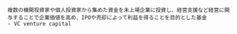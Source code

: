 
    複数の機関投資家や個人投資家から集めた資金を未上場企業に投資し、経営支援など経営に関与することで企業価値を高め、IPOや売却によって利益を得ることを目的とした基金
    - VC venture capital